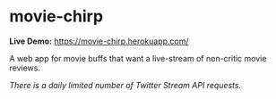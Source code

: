 # movie-chirp
__Live Demo:__ https://movie-chirp.herokuapp.com/

A web app for movie buffs that want a live-stream of non-critic movie reviews.

*There is a daily limited number of Twitter Stream API requests.*
